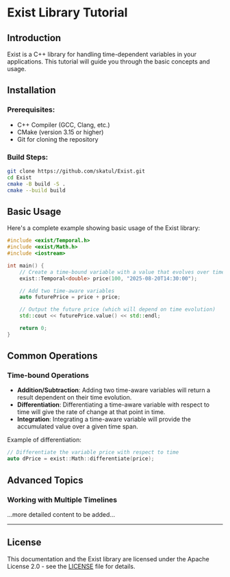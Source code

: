 # Exist Library Tutorial

## Introduction

Exist is a C++ library for handling time-dependent variables in your applications. This tutorial will guide you through the basic concepts and usage.

## Installation

### Prerequisites:

- C++ Compiler (GCC, Clang, etc.)
- CMake (version 3.15 or higher)
- Git for cloning the repository

### Build Steps:

```bash
git clone https://github.com/skatul/Exist.git
cd Exist
cmake -B build -S .
cmake --build build
```

## Basic Usage

Here's a complete example showing basic usage of the Exist library:

```cpp
#include <exist/Temporal.h>
#include <exist/Math.h>
#include <iostream>

int main() {
    // Create a time-bound variable with a value that evolves over time
    exist::Temporal<double> price(100, "2025-08-20T14:30:00");

    // Add two time-aware variables
    auto futurePrice = price + price;

    // Output the future price (which will depend on time evolution)
    std::cout << futurePrice.value() << std::endl;

    return 0;
}
```

## Common Operations

### Time-bound Operations

- **Addition/Subtraction**: Adding two time-aware variables will return a result dependent on their time evolution.
- **Differentiation**: Differentiating a time-aware variable with respect to time will give the rate of change at that point in time.
- **Integration**: Integrating a time-aware variable will provide the accumulated value over a given time span.

Example of differentiation:

```cpp
// Differentiate the variable price with respect to time
auto dPrice = exist::Math::differentiate(price);
```

## Advanced Topics

### Working with Multiple Timelines

...more detailed content to be added...

---

## License

This documentation and the Exist library are licensed under the Apache License 2.0 - see the [LICENSE](../LICENSE) file for details.
